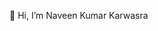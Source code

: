 👋 Hi, I’m Naveen Kumar Karwasra

<!---
naveenkarwasra/naveenkarwasra is a ✨ special ✨ repository because its `README.md` (this file) appears on your GitHub profile.
You can click the Preview link to take a look at your changes.
--->
